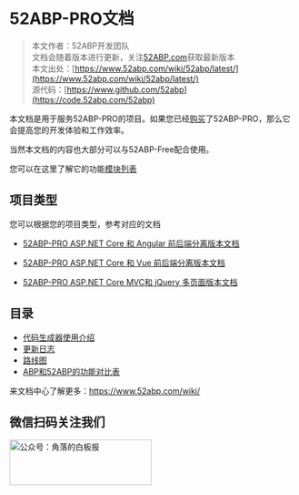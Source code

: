 # 52ABP-PRO文档

> 本文作者：52ABP开发团队 </br>
> 文档会随着版本进行更新，关注[52ABP.com](https://www.52abp.com)获取最新版本 </br>
> 本文出处：[https://www.52abp.com/wiki/52abp/latest/](https://www.52abp.com/wiki/52abp/latest/) </br>
> 源代码：[https://www.github.com/52abp](https://code.52abp.com/52abp) </br>

本文档是用于服务52ABP-PRO的项目。如果您已经[购买](https://www.52abp.com/Purchase)了52ABP-PRO，那么它会提高您的开发体验和工作效率。

当然本文档的内容也大部分可以与52ABP-Free配合使用。

您可以在这里了解它的功能[模块列表](https://www.52abp.com/Home/Feature)


 
## 项目类型

您可以根据您的项目类型，参考对应的文档

- [52ABP-PRO ASP.NET Core 和 Angular 前后端分离版本文档](Getting-Started-Angular.md)
- [52ABP-PRO ASP.NET Core 和 Vue 前后端分离版本文档](Getting-Started-Vue.md)

- [52ABP-PRO ASP.NET Core MVC和 jQuery 多页面版本文档](Getting-Started-Core.md) 

## 目录


-  [代码生成器使用介绍](52ABP-Power-Tools-Intro.md)
-  [更新日志](Change-Logs.md)
-  [路线图](Road-Map.md)
- [ABP和52ABP的功能对比表](Abp-Template-vs-52ABP-Pro.md)




来文档中心了解更多：https://www.52abp.com/wiki/ 

## 微信扫码关注我们


<img src="https://www.52abp.com/imgs/money-QR/jiaoluo_wechat_QR.jpg" class="img-fluid text-center " alt="公众号：角落的白板报" style="
    height: 80;
    width: 250px;
">
